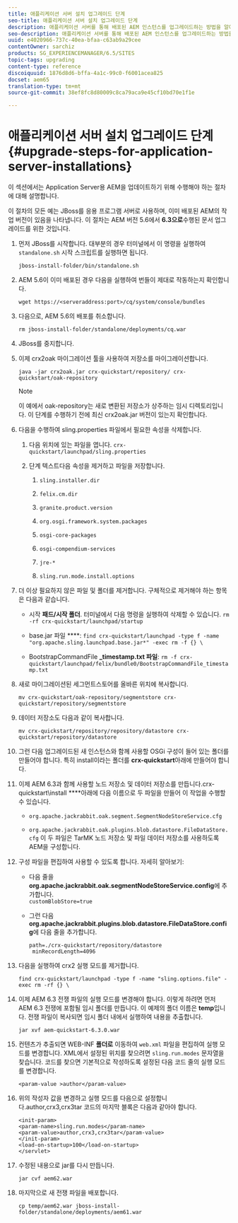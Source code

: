 ```yaml
---
title: 애플리케이션 서버 설치 업그레이드 단계
seo-title: 애플리케이션 서버 설치 업그레이드 단계
description: 애플리케이션 서버를 통해 배포된 AEM 인스턴스를 업그레이드하는 방법을 알아봅니다.
seo-description: 애플리케이션 서버를 통해 배포된 AEM 인스턴스를 업그레이드하는 방법을 알아봅니다.
uuid: e4020966-737c-40ea-bfaa-c63ab9a29cee
contentOwner: sarchiz
products: SG_EXPERIENCEMANAGER/6.5/SITES
topic-tags: upgrading
content-type: reference
discoiquuid: 1876d8d6-bffa-4a1c-99c0-f6001acea825
docset: aem65
translation-type: tm+mt
source-git-commit: 38ef8fc8d80009c8ca79aca9e45cf10bd70e1f1e

---
```



# 애플리케이션 서버 설치 업그레이드 단계{#upgrade-steps-for-application-server-installations}

이 섹션에서는 Application Server용 AEM을 업데이트하기 위해 수행해야 하는 절차에 대해 설명합니다.

이 절차의 모든 예는 JBoss를 응용 프로그램 서버로 사용하며, 이미 배포된 AEM의 작업 버전이 있음을 나타냅니다. 이 절차는 AEM 버전 5.6에서 **6.3으로**&#x200B;수행된 문서 업그레이드를 위한 것입니다.

1. 먼저 JBoss를 시작합니다. 대부분의 경우 터미널에서 이 명령을 실행하여 `standalone.sh` 시작 스크립트를 실행하면 됩니다.

   ```shell
   jboss-install-folder/bin/standalone.sh
   ```

1. AEM 5.6이 이미 배포된 경우 다음을 실행하여 번들이 제대로 작동하는지 확인합니다.

   ```shell
   wget https://<serveraddress:port>/cq/system/console/bundles
   ```

1. 다음으로, AEM 5.6의 배포를 취소합니다.

   ```shell
   rm jboss-install-folder/standalone/deployments/cq.war
   ```

1. JBoss를 중지합니다.

1. 이제 crx2oak 마이그레이션 툴을 사용하여 저장소를 마이그레이션합니다.

   ```shell
   java -jar crx2oak.jar crx-quickstart/repository/ crx-quickstart/oak-repository
   ```

   >[!NOTE]
   >
   >이 예에서 oak-repository는 새로 변환된 저장소가 상주하는 임시 디렉토리입니다. 이 단계를 수행하기 전에 최신 crx2oak.jar 버전이 있는지 확인합니다.

1. 다음을 수행하여 sling.properties 파일에서 필요한 속성을 삭제합니다.

   1. 다음 위치에 있는 파일을 엽니다. `crx-quickstart/launchpad/sling.properties`
   1. 단계 텍스트다음 속성을 제거하고 파일을 저장합니다.

      1. `sling.installer.dir`

      1. `felix.cm.dir`

      1. `granite.product.version`

      1. `org.osgi.framework.system.packages`

      1. `osgi-core-packages`

      1. `osgi-compendium-services`

      1. `jre-*`

      1. `sling.run.mode.install.options`

1. 더 이상 필요하지 않은 파일 및 폴더를 제거합니다. 구체적으로 제거해야 하는 항목은 다음과 같습니다.

   * 시작 **패드/시작 폴더**. 터미널에서 다음 명령을 실행하여 삭제할 수 있습니다. `rm -rf crx-quickstart/launchpad/startup`

   * base.jar 파일 ****: `find crx-quickstart/launchpad -type f -name "org.apache.sling.launchpad.base.jar*" -exec rm -f {} \`

   * BootstrapCommandFile **_timestamp.txt 파일**: `rm -f crx-quickstart/launchpad/felix/bundle0/BootstrapCommandFile_timestamp.txt`

1. 새로 마이그레이션된 세그먼트스토어를 올바른 위치에 복사합니다.

   ```shell
   mv crx-quickstart/oak-repository/segmentstore crx-quickstart/repository/segmentstore
   ```

1. 데이터 저장소도 다음과 같이 복사합니다.

   ```shell
   mv crx-quickstart/repository/repository/datastore crx-quickstart/repository/datastore
   ```

1. 그런 다음 업그레이드된 새 인스턴스와 함께 사용할 OSGi 구성이 들어 있는 폴더를 만들어야 합니다. 특히 install이라는 폴더를 **crx-quickstart**&#x200B;아래에 만들어야 합니다.

1. 이제 AEM 6.3과 함께 사용할 노드 저장소 및 데이터 저장소를 만듭니다.crx-quickstart\install ****&#x200B;아래에 다음 이름으로 두 파일을 만들어 이 작업을 수행할 수 있습니다.

   * `org.apache.jackrabbit.oak.segment.SegmentNodeStoreService.cfg`

   * `org.apache.jackrabbit.oak.plugins.blob.datastore.FileDataStore.cfg`
   이 두 파일은 TarMK 노드 저장소 및 파일 데이터 저장소를 사용하도록 AEM을 구성합니다.

1. 구성 파일을 편집하여 사용할 수 있도록 합니다. 자세히 알아보기:

   * 다음 줄을 **org.apache.jackrabbit.oak.segmentNodeStoreService.config**&#x200B;에 추가합니다.\
      `customBlobStore=true`

   * 그런 다음 **org.apache.jackrabbit.plugins.blob.datastore.FileDataStore.config**&#x200B;에 다음 줄을 추가합니다.

      ```
      path=./crx-quickstart/repository/datastore
       minRecordLength=4096
      ```

1. 다음을 실행하여 crx2 실행 모드를 제거합니다.

   ```shell
   find crx-quickstart/launchpad -type f -name "sling.options.file" -exec rm -rf {} \
   ```

1. 이제 AEM 6.3 전쟁 파일의 실행 모드를 변경해야 합니다. 이렇게 하려면 먼저 AEM 6.3 전쟁에 포함될 임시 폴더를 만듭니다. 이 예제의 폴더 이름은 **temp**&#x200B;입니다. 전쟁 파일이 복사되면 임시 폴더 내에서 실행하여 내용을 추출합니다.

   ```shell
   jar xvf aem-quickstart-6.3.0.war
   ```

1. 컨텐츠가 추출되면 WEB-INF **폴더로** 이동하여 `web.xml` 파일을 편집하여 실행 모드를 변경합니다. XML에서 설정된 위치를 찾으려면 `sling.run.modes` 문자열을 찾습니다. 코드를 찾으면 기본적으로 작성하도록 설정된 다음 코드 줄의 실행 모드를 변경합니다.

   ```shell
   <param-value >author</param-value>
   ```

1. 위의 작성자 값을 변경하고 실행 모드를 다음으로 설정합니다.author,crx3,crx3tar 코드의 마지막 블록은 다음과 같아야 합니다.

   ```
   <init-param>
   <param-name>sling.run.modes</param-name>
   <param-value>author,crx3,crx3tar</param-value>
   </init-param>
   <load-on-startup>100</load-on-startup>
   </servlet>
   ```

1. 수정된 내용으로 jar를 다시 만듭니다.

   ```shell
   jar cvf aem62.war
   ```

1. 마지막으로 새 전쟁 파일을 배포합니다.

   ```shell
   cp temp/aem62.war jboss-install-folder/standalone/deployments/aem61.war
   ```

